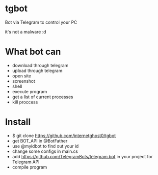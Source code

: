 # tgbot
Bot via Telegram to control your PC

it's not a malware :d

# What bot can
- download through telegram
- upload through telegram
- open site
- screenshot
- shell
- execute program
- get a list of current processes
- kill proccess

#  Install
- $ git clone https://github.com/internetghost0/tgbot
- get BOT_API in @BotFather
- use @myidbot to find out your id
- change some configs in main.cs
- add https://github.com/TelegramBots/telegram.bot in your project for Telegram API
- compile program
